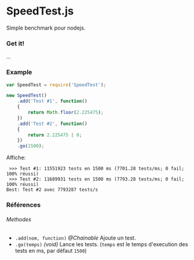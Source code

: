 # SpeedTest.js

Simple benchmark pour nodejs.

### Get it!

_..._

### Example

```js
var SpeedTest = require('SpeedTest');

new SpeedTest()
    .add('Test #1', function()
    {
        return Math.floor(2.225475);
    })
    .add('Test #2', function()
    {
        return 2.225475 | 0;
    })
    .go(1500);
```

Affiche:

```text
 >>> Test #1: 11551923 tests en 1500 ms (7701.28 tests/ms; 0 fail; 100% réussi)
 >>> Test #2: 11689931 tests en 1500 ms (7793.28 tests/ms; 0 fail; 100% réussi)
Best: Test #2 avec 7793287 tests/s
```

### Références

###### Methodes

* `.add(nom, function)` _@Chainable_ Ajoute un test.
* `.go(temps)` _(void)_ Lance les tests. (`temps` est le temps d'execution des tests en ms, par défaut `1500`)